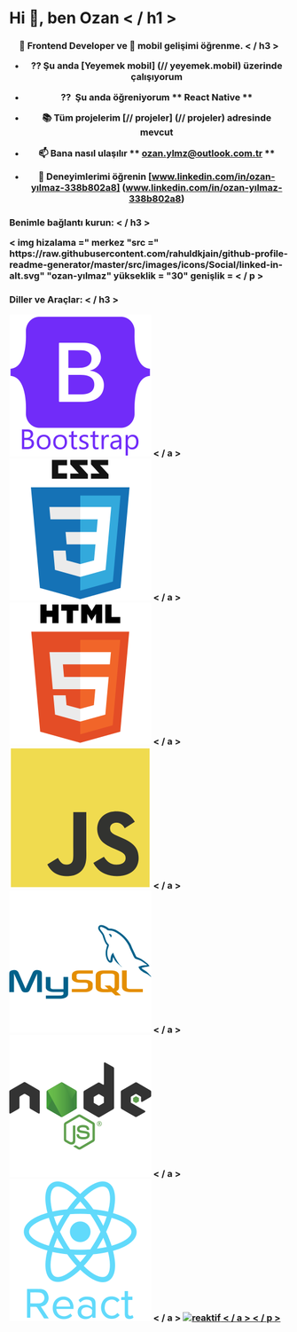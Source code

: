 <h1 hizalama = "merkez" > Hi 👋, ben Ozan < / h1 >
<h3 align = "center" >🎨 Frontend Developer ve 📱 mobil gelişimi öğrenme. < / h3 >

- ⁇ Şu anda [Yeyemek mobil] (// yeyemek.mobil) üzerinde çalışıyorum

- ⁇ ️ Şu anda öğreniyorum ** React Native **

- 📚 Tüm projelerim [// projeler] (// projeler) adresinde mevcut

- 📫 Bana nasıl ulaşılır ** ozan.ylmz@outlook.com.tr **

- 📄 Deneyimlerimi öğrenin [www.linkedin.com/in/ozan-yılmaz-338b802a8] (www.linkedin.com/in/ozan-yılmaz-338b802a8)

<h3 align = "left" > Benimle bağlantı kurun: < / h3 >
<p hizalama = "sol" >
<bir href = "https://linkedin.com/in/ozan-yilmaz" hedef =" boş ">< img hizalama =" merkez "src =" https://raw.githubusercontent.com/rahuldkjain/github-profile-readme-generator/master/src/images/icons/Social/linked-in-alt.svg" "ozan-yılmaz" yükseklik = "30" genişlik =
< / p >

<h3 hizalama = "sol" > Diller ve Araçlar: < / h3 >
<p hizalama = "sol" > <bir href = "https://getbootstrap.com" hedef =" _ blank "rel =" noreferrer "> <img src = "https://raw.githubusercontent.com/devicons/devicon/master/icons/bootstrap/bootstrap-plain-wordmark.svg" alt =" bootstrap "genişlik =" 40 "ağırlık =" 40 "/ > < / a > <bir href = "https://www.w3schools.com/css/" hedef =" _ blank "rel =" noreferrer "> <img src = "https://raw.githubusercontent.com/devicons/devicon/master/icons/css3/css3-original-wordmark.svg" alt =" css3 "genişlik =" 40 "ağırlık =" 40 "/ > < / a > <bir href = "https://www.w3.org/html/" hedef =" _ blank "rel =" noreferrer "> <img src = "https://raw.githubusercontent.com/devicons/devicon/master/icons/html5/html5-original-wordmark.svg" alt =" html5 "bant genişliği =" 40 "başlığı = "40" / > < / a > <bir href = "https://developer.mozilla.org/en-US/docs/Web/JavaScript" hedef =" _ blank "ray =" noreferrer "> <img src = "https://raw.githubusercontent.com/devicons/devicon/master/icons/javascript/javascript-original.svg" alt =" javascript "bant genişliği =" 40 "başlığı = "40" / > < / a > <bir href = "https://www.mysql.com/" hedef =" _ blank "ray =" noreferrer "> <img src = "https://raw.githubusercontent.com/devicons/devicon/master/icons/mysql/mysql-original-wordmark.svg" alt ="mysql "genişlik = "40" ağırlık = "40" / > < / a > <bir href = "https://nodejs.org" hedef =" _ blank "ray =" noreferrer "> <img src = "https://raw.githubusercontent.com/devicons/devicon/master/icons/nodejs/nodejs-original-wordmark.svg" alt =" nodejs "genişlik =" 40 "ağırlık =" 40 "/ > < / a > <bir href = "https://reactjs.org/" hedef =" _ blank "ray =" noreferrer "> <img src = "https://raw.githubusercontent.com/devicons/devicon/master/icons/react/react-original-wordmark.svg" alt =" reaksiyon "genişliği =" 40 "ağırlık =" 40 "/ > < / a > <a href = "https://reactnative.dev/" hedef =" _ blank "rel = "noreferrer" > <img src = "https://reactnative.dev/img/header_logo.svg" alt =" reaktif "genişlik =" 40 "ağırlık =" 40 "/ > < / a > < / p >
